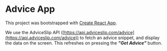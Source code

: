 # Advice App

This project was bootstrapped with [Create React App](https://github.com/facebook/create-react-app).

We use the AdviceSlip API ([https://api.adviceslip.com/advice](https://api.adviceslip.com/advice)) to fetch an advice snippet, and display the data on the screen. This refreshes on pressing the ***"Get Advice"*** button.
